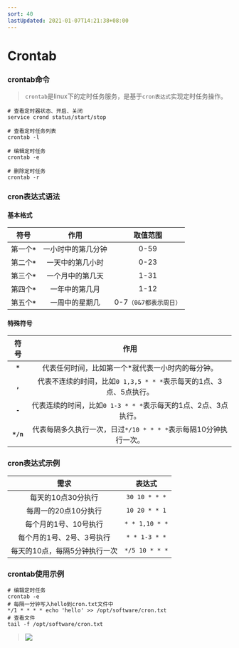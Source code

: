 ```yaml
---
sort: 40
lastUpdated: 2021-01-07T14:21:38+08:00
---
```

# Crontab
### crontab命令

> `crontab`是linux下的定时任务服务，是基于`cron表达式`实现定时任务操作。

```shell
# 查看定时器状态、开启、关闭
service crond status/start/stop

# 查看定时任务列表
crontab -l

# 编辑定时任务
crontab -e

# 删除定时任务
crontab -r
```

### cron表达式语法

#### 基本格式

|       符号       |        作用        |        取值范围        |
| :--------------: | :----------------: | :--------------------: |
| 第一个<b>`*`</b> | 一小时中的第几分钟 |          0-59          |
| 第二个<b>`*`</b> |  一天中的第几小时  |          0-23          |
| 第三个<b>`*`</b> |  一个月中的第几天  |          1-31          |
| 第四个<b>`*`</b> |   一年中的第几月   |          1-12          |
| 第五个<b>`*`</b> |   一周中的星期几   | 0-7`（0&7都表示周日）` |

#### 特殊符号

|     符号     |                             作用                             |
| :----------: | :----------------------------------------------------------: |
|  <b>`*`</b>  |      代表任何时间，比如第一个*就代表一小时内的每分钟。       |
|  <b>`,`</b>  | 代表不连续的时间，比如`0 1,3,5 * * *`表示每天的1点、3点、5点执行。 |
|  <b>`-`</b>  | 代表连续的时间，比如`0 1-3 * * *`表示每天的1点、2点、3点执行。 |
| <b>`*/n`</b> | 代表每隔多久执行一次，日过`*/10 * * * *`表示每隔10分钟执行一次。 |

### cron表达式示例

|             需求              |     表达式     |
| :---------------------------: | :------------: |
|      每天的10点30分执行       | `30 10 * * *`  |
|     每周一的20点10分执行      | `10 20 * * 1`  |
|     每个月的1号、10号执行     | `* * 1,10 * *` |
|   每个月的1号、2号、3号执行   | `* * 1-3 * *`  |
| 每天的10点，每隔5分钟执行一次 | `*/5 10 * * *` |

### crontab使用示例

```shell
# 编辑定时任务
crontab -e
# 每隔一分钟写入hello到cron.txt文件中
*/1 * * * * echo 'hello' >> /opt/software/cron.txt
# 查看文件
tail -f /opt/software/cron.txt
```

> ![](https://fn.leejay.top:9000/images/2025/01/21/ab5a3c2c-320f-4143-b4bd-00f19e672c1c.png)

